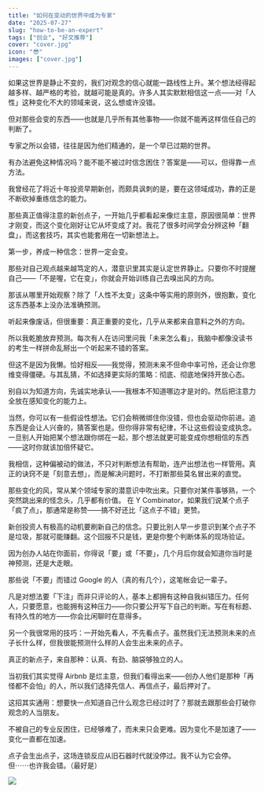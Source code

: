 ```yaml
---
title: "如何在变动的世界中成为专家"
date: "2025-07-27"
slug: "how-to-be-an-expert"
tags: ["创业", "好文推荐"]
cover: "cover.jpg"
icon: "😎"
images: ["cover.jpg"]
---
```

如果这世界是静止不变的，我们对观念的信心就能一路线性上升。某个想法经得起越多样、越严格的考验，就越可能是真的。许多人其实默默相信这一点——对「人性」这种变化不大的领域来说，这么想或许没错。



但对那些会变的东西——也就是几乎所有其他事物——你就不能再这样信任自己的判断了。



专家之所以会错，往往是因为他们精通的，是一个早已过期的世界。



有办法避免这种情况吗？能不能不被过时信念困住？答案是——可以，但得靠一点方法。



我曾经花了将近十年投资早期新创，而颇具讽刺的是，要在这领域成功，靠的正是不断砍掉重练信念的能力。



那些真正值得注意的新创点子，一开始几乎都看起来像烂主意，原因很简单：世界才刚变，而这个变化刚好让它从坏变成了对。我花了很多时间学会分辨这种「翻盘」，而这套技巧，其实也能套用在一切新想法上。



第一步，养成一种信念：世界一定会变。



那些对自己观点越来越笃定的人，潜意识里其实是认定世界静止。只要你不时提醒自己——「不是喔，它在变」，你就会开始训练自己去嗅出风的方向。



那该从哪里开始观察？除了「人性不太变」这条中等实用的原则外，很抱歉，变化这东西基本上没办法准确预测。



听起来像废话，但很重要：真正重要的变化，几乎从来都来自意料之外的方向。



所以我乾脆放弃预测。每次有人在访问里问我「未来怎么看」，我脑中都像没读书的考生一样拼命乱掰出一个听起来不错的答案。



但这不是因为我懒。恰好相反——我觉得，预测未来不但命中率可怜，还会让你思维变得僵硬。与其乱猜，不如选择更实际的策略：彻底、彻底地保持开放心态。



别自以为知道方向，先诚实地承认——我根本不知道哪边才是对的。然后把注意力全放在感知变化的能力上。



当然，你可以有一些假设性想法。它们会稍微绑住你没错，但也会驱动你前进。追东西是会让人兴奋的，猜答案也是。但你得非常有纪律，不让这些假设变成执念。
一旦别人开始把某个想法跟你绑在一起，那个想法就更可能变成你想相信的东西——这时你就该加倍怀疑它。



我相信，这种偏被动的做法，不只对判断想法有帮助，连产出想法也一样管用。真正的诀窍不是「刻意去想」，而是解决问题时，不打断那些莫名冒出来的直觉。



那些变化的风，常从某个领域专家的潜意识中吹出来。只要你对某件事够熟，一个突然跳出来的怪念头，几乎都有价值。
在 Y Combinator，如果我们说某个点子「疯了点」，那通常是称赞——搞不好还比「这点子不错」更赞。



新创投资人有极高的动机要刷新自己的信念。只要比别人早一步意识到某个点子不是垃圾，那就可能赚翻。这个回报不只是钱，更是你整个判断体系的现场验证。



因为创办人站在你面前，你得说「要」或「不要」，几个月后你就会知道你当时是神预测，还是大走眼。



那些说「不要」而错过 Google 的人（真的有几个），这笔帐会记一辈子。



凡是对想法要「下注」而非只评论的人，基本上都拥有这种自我纠错压力。任何人，只要愿意，也能拥有这种压力——你只要公开写下自己的判断。写在有标题、有持久性的地方——你会比闲聊时在意得多。



另一个我很常用的技巧：一开始先看人，不先看点子。虽然我们无法预测未来的点子长什么样，但我很能预测什么样的人会生出未来的点子。



真正的新点子，来自那种：认真、有劲、脑袋够独立的人。



当初我们其实觉得 Airbnb 是烂主意，但我们看得出来——创办人他们是那种「再怪都不会怕」的人，所以我们选择先信人、再信点子，最后押对了。



这招其实通用：想要快一点知道自己什么观念已经过时了？那就去跟那些会打破你观念的人当朋友。



不被自己的专业反困住，已经够难了，而未来只会更难。因为变化不是加速了——变化一直都在加速。



点子会生出点子，这场连锁反应从旧石器时代就没停过。我不认为它会停。
但⋯⋯也许我会错。（最好是）




![](https://prod-files-secure.s3.us-west-2.amazonaws.com/112d0858-5090-4d34-a606-b75eb8d65fd2/46476355-9cf3-4e99-9b7a-3531bc426380/1000202064.png?X-Amz-Algorithm=AWS4-HMAC-SHA256&X-Amz-Content-Sha256=UNSIGNED-PAYLOAD&X-Amz-Credential=ASIAZI2LB466RVRFM3G7%2F20251019%2Fus-west-2%2Fs3%2Faws4_request&X-Amz-Date=20251019T181641Z&X-Amz-Expires=3600&X-Amz-Security-Token=IQoJb3JpZ2luX2VjEDEaCXVzLXdlc3QtMiJHMEUCIQD3mST7yAd5RkZNPUV5HoxHauQpAFsDmDT53ZSqh6IYGAIgL%2BQjqP553tADnPMxr5jHoGAF5ZzkoabcTYKGkjFMYYMqiAQI2v%2F%2F%2F%2F%2F%2F%2F%2F%2F%2FARAAGgw2Mzc0MjMxODM4MDUiDKaAZYE%2FRF9HiRwCdyrcA%2Boa7cf6MKnr5OcPN87CJp%2BQoFoGrBcUfdStUQXkOZ2r7owqRHNRekSNV5ekrUf2PtrnG53m%2FetoqU5tl3gyQftFcjjQVbqxKTWrvFLuLqQBXw8MSBdibShb5y9YZ8rID49kqP%2FXOH1wgs8DWaBG67tOmhzvP42yOK4tY0DHS2FGh2R3Xj2LgymD80Q3KdkCrSaNCZBJLWT%2Bfh8swNeBW2ckPvxwb4avjC2xi3dryMHEqacTIvECv96RgRsI90ZiZud3YAKeLw8lmXHFnK4xiJXlvHS0UwKHsAcue3uP5sL8wZjX3Pz8wGmWzexzJDo850FpICGtn9QZhpsza0Qg7%2FJN3ZIpiSgm3%2BiehYfbSA8DHJnECjk6y2vbyxYsbxy3fphMFLxLu9azmC0W110mou0QJca4ME5jITEOqNaUIE2BVB4lljrQYL54C5W0pocJMEhwXfW2k9%2Br%2Bwn2wGis%2Fw6ThxCcAInMdoF%2F1GJ7dSXL%2F5wI8fsgKxgcImn9aN9YVEZePv6X4pePt2%2BBFUSuF2Ht5utpkAngRhfKEfCqmT497TEZdIKa4Z1Hyn0M8qIRDvvDHZTNaTmOZhny7gVflkC1lt5pagfDu7Efh6%2FDfm7OgaL0q0%2Bvo9kIpgaZMLS51McGOqUBiGnuZsGivCgXX8bETtBLeoRCL4N7tuR%2BVXsAz%2BUys6UVsSYg%2FTBZzusRscK7%2BOLlivTNT9anrb94ZBN%2BOOjHhftZibNTrv4xXv893RLmzfXl7i09wTEmrvF5L%2Fs24h5gy1jx%2BuOTzy9UMAuS3MyMTAvvCISHSHDANL4emNYLLOX6yQSAY6UInhslQ0OTyM5rFsCXRYOmGMkwgXjaiyL50V6kmxYt&X-Amz-Signature=59e7881c66fdb026ef2eb5e0914edda03d122bad58f1150e78442fda4d3b1a0a&X-Amz-SignedHeaders=host&x-amz-checksum-mode=ENABLED&x-id=GetObject)

